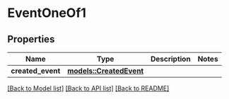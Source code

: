 # EventOneOf1

## Properties

Name | Type | Description | Notes
------------ | ------------- | ------------- | -------------
**created_event** | [**models::CreatedEvent**](CreatedEvent.md) |  | 

[[Back to Model list]](../README.md#documentation-for-models) [[Back to API list]](../README.md#documentation-for-api-endpoints) [[Back to README]](../README.md)


